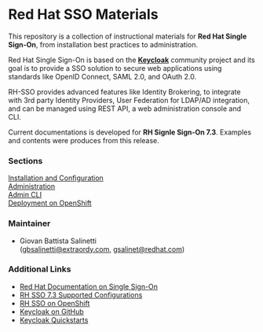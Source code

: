 # Red Hat SSO Materials
This repository is a collection of instructional materials for **Red Hat Single   
Sign-On**, from installation best practices to administration.                       

Red Hat Single Sign-On is based on the [**Keycloak**](https://www.keycloak.org)
community project and its goal is to provide a SSO solution to secure web
applications using standards like OpenID Connect, SAML 2.0, and OAuth 2.0.

RH-SSO provides advanced features like Identity Brokering, to integrate
with 3rd party Identity Providers, User Federation for LDAP/AD integration, and
can be managed using REST API, a web administration console and CLI.

Current documentations is developed for **RH Signle Sign-On 7.3**. Examples and contents were produces from this release.

### Sections
[Installation and Configuration](InstallConfig.md)  
[Administration](Administration.md)  
[Admin CLI](AdminCLI.md)  
[Deployment on OpenShift](OpenShiftDeploy.md)

### Maintainer                                                                  
- Giovan Battista Salinetti   
  (gbsalinetti@extraordy.com, gsalinet@redhat.com)                

### Additional Links                                                            
- [Red Hat Documentation on Single Sign-On](https://access.redhat.com/documentation/en-us/red_hat_single_sign-on/7.3/)
- [RH SSO 7.3 Supported Configurations](https://access.redhat.com/articles/2342861#Comp_7_3)
- [RH SSO on OpenShift](https://developers.redhat.com/blog/2019/02/07/red-hat-single-sign-on-give-it-a-try-for-no-cost/)
- [Keycloak on GitHub](https://github.com/keycloak/keycloak)                       
- [Keycloak Quickstarts](https://github.com/keycloak/keycloak-quickstarts)         
